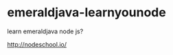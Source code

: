 emeraldjava-learnyounode
========================

learn emeraldjava node js?

http://nodeschool.io/
